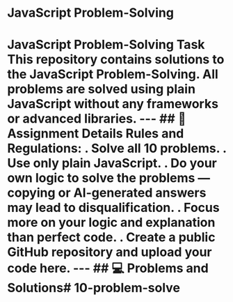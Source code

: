 # JavaScript Problem-Solving

# JavaScript Problem-Solving Task This repository contains solutions to the **JavaScript Problem-Solving**. All problems are solved using **plain JavaScript** without any frameworks or advanced libraries. --- ## 📝 Assignment Details **Rules and Regulations:** . Solve all 10 problems. . Use only plain JavaScript. . Do your own logic to solve the problems — copying or AI-generated answers may lead to disqualification. . Focus more on your logic and explanation than perfect code. . Create a public GitHub repository and upload your code here. --- ## 💻 Problems and Solutions# 10-problem-solve

